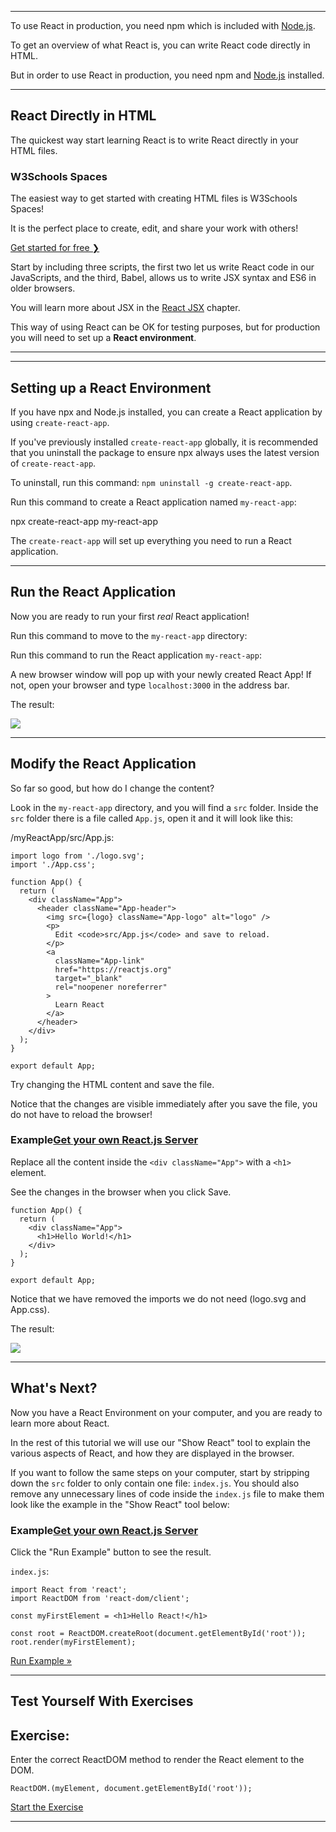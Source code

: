 ___

To use React in production, you need npm which is included with [Node.js](https://nodejs.org/).

To get an overview of what React is, you can write React code directly in HTML.

But in order to use React in production, you need npm and [Node.js](https://nodejs.org/) installed.

___

## React Directly in HTML

The quickest way start learning React is to write React directly in your HTML files.

### W3Schools Spaces

The easiest way to get started with creating HTML files is W3Schools Spaces!

It is the perfect place to create, edit, and share your work with others!

[Get started for free ❯](https://www.w3schools.com/spaces/)

Start by including three scripts, the first two let us write React code in our JavaScripts, and the third, Babel, allows us to write JSX syntax and ES6 in older browsers.

You will learn more about JSX in the [React JSX](https://www.w3schools.com/react/react_jsx.asp) chapter.

This way of using React can be OK for testing purposes, but for production you will need to set up a **React environment**.

___

___

## Setting up a React Environment

If you have npx and Node.js installed, you can create a React application by using `create-react-app`.

If you've previously installed `create-react-app` globally, it is recommended that you uninstall the package to ensure npx always uses the latest version of `create-react-app`.

To uninstall, run this command: `npm uninstall -g create-react-app`.

Run this command to create a React application named `my-react-app`:

npx create-react-app my-react-app

The `create-react-app` will set up everything you need to run a React application.

___

## Run the React Application

Now you are ready to run your first _real_ React application!

Run this command to move to the `my-react-app` directory:

Run this command to run the React application `my-react-app`:

A new browser window will pop up with your newly created React App! If not, open your browser and type `localhost:3000` in the address bar.

The result:

![](https://www.w3schools.com/react/screenshot_myfirstreact.png)

  

___

## Modify the React Application

So far so good, but how do I change the content?

Look in the `my-react-app` directory, and you will find a `src` folder. Inside the `src` folder there is a file called `App.js`, open it and it will look like this:

/myReactApp/src/App.js:

    import logo from './logo.svg';
    import './App.css';
    
    function App() {
      return (
        <div className="App">
          <header className="App-header">
            <img src={logo} className="App-logo" alt="logo" />
            <p>
              Edit <code>src/App.js</code> and save to reload.
            </p>
            <a
              className="App-link"
              href="https://reactjs.org"
              target="_blank"
              rel="noopener noreferrer"
            >
              Learn React
            </a>
          </header>
        </div>
      );
    }
    
    export default App;

  

Try changing the HTML content and save the file.

Notice that the changes are visible immediately after you save the file, you do not have to reload the browser!

### Example[Get your own React.js Server](https://www.w3schools.com/spaces/ "W3Schools Spaces")

Replace all the content inside the `<div className="App">` with a `<h1>` element.

See the changes in the browser when you click Save.

    function App() {
      return (
        <div className="App">
          <h1>Hello World!</h1>
        </div>
      );
    }
    
    export default App;

  

Notice that we have removed the imports we do not need (logo.svg and App.css).

The result:

![](https://www.w3schools.com/react/screenshot_helloworld.png)

___

## What's Next?

Now you have a React Environment on your computer, and you are ready to learn more about React.

In the rest of this tutorial we will use our "Show React" tool to explain the various aspects of React, and how they are displayed in the browser.

If you want to follow the same steps on your computer, start by stripping down the `src` folder to only contain one file: `index.js`. You should also remove any unnecessary lines of code inside the `index.js` file to make them look like the example in the "Show React" tool below:

### Example[Get your own React.js Server](https://www.w3schools.com/spaces/ "W3Schools Spaces")

Click the "Run Example" button to see the result.

`index.js`:

    import React from 'react';
    import ReactDOM from 'react-dom/client';
    
    const myFirstElement = <h1>Hello React!</h1>
    
    const root = ReactDOM.createRoot(document.getElementById('root'));
    root.render(myFirstElement);

[Run Example »](https://www.w3schools.com/react/showreact.asp?filename=demo2_react1)

___

## Test Yourself With Exercises

## Exercise:

Enter the correct ReactDOM method to render the React element to the DOM.

```
ReactDOM.(myElement, document.getElementById('root'));

```

[Start the Exercise](https://www.w3schools.com/react/exercise.asp?filename=exercise_getstarted1)

___